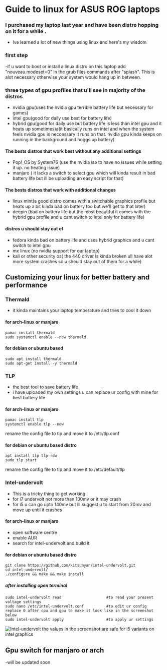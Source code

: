 # Guide to linux for ASUS ROG laptops
### I purchased my laptop last year and have been distro hopping on it for a while .
- Ive learned a lot of new things using linux and here's my wisdom
### first step 
-if u want to boot or install a linux distro on this laptop add "nouveau.modeset=0" in the grub files commands after "splash". This is alot necessary otherwise your system would hang up in between.
### three types of gpu profiles that u'll see in majority of the distros
- nvidia gpu(uses the nvidia gpu terrible battery life but necessary for games)
- intel gpu(good for daily use best for battery life)
- hybrid gpu(good for daily use but battery life is less than intel gpu and it heats up sometimes)a(it basically runs on intel and when the system feels nvidia gpu is neccessary it runs on that. nvidia gpu kinda keeps on running in the background and hoggs up battery)
#### The bests distros that work best without any additional settings
- Pop!_OS by System76 (use the nvidia iso to have no issues while setting it up. no heating issue)
- manjaro ( it lacks a switch to select gpu which will kinda result in bad battery life but ill be uploading an easy script for that)
#### The bests distros that work with additional changes
- linux mint(a good distro comes with a switchable graphics profile but heats up a bit kinda bad on battery too but we'll get to that later)
- deepin (bad on battery life but the most beautiful it comes with the hybrid gpu profile and u cant switch to intel only for battery life)
#### distros u should stay out of
- fedora kinda bad on battery life and uses hybrid graphics and u cant switch to intel gpu
- mx linux (no nvidia support for our laptop)
- kali or other security os( the 440 driver is kinda broken ull have alot more system crashes so u should stay out of them for a while)
## Customizing your linux for better battery and performance
### Thermald
- it kinda maintains your laptop temperature and tries to cool it down
#### for arch-linux or manjaro
```
pamac install thermald
sudo systemctl enable --now thermald
```
#### for debian or ubuntu based
```
sudo apt install thermald
sudo apt-get install -y thermald
```
### TLP
- the best tool to save battery life
- i have uploaded my own settings u can replace ur config with mine for best battery life
#### for arch-linux or manjaro
```
pamac install tlp
systemctl enable tlp --now
```
rename the config file to tlp and move it to /etc/tlp.conf
#### for debian or ubuntu based distro
```
apt install tlp tlp-rdw
sudo tlp start
```
rename the config file to tlp and move it to /etc/default/tlp
### Intel-undervolt
- This is a tricky thing to get working
- for i7 undervolt not more than 100mv or it may crash
- for i5 u can go upto 140mv but ill suggest u to start from 20mv and move up until it crashes
#### for arch-linux or manjaro
- open software centre
- enable AUR
- search for intel-undervolt and build it
#### for debian or ubuntu based distro
```
git clone https://github.com/kitsunyan/intel-undervolt.git
cd intel-undervolt/
./configure && make && make install
```
##### after installing open terminal
```
sudo intel-undervolt read                    #to read your present voltage settings
sudo nano /etc/intel-undervolt.conf          #to edit ur config replace 0 after cpu and gpu to make it look like in the screenshot below 
sudo intel-undervolt apply                   #to apply ur settings
```
![Intel-undervolt](https://i.imgur.com/FNbgBHB.jpg)
the values in the screenshot are safe for i5 variants on intel graphics
## Gpu switch for manjaro or arch
-will be updated soon
